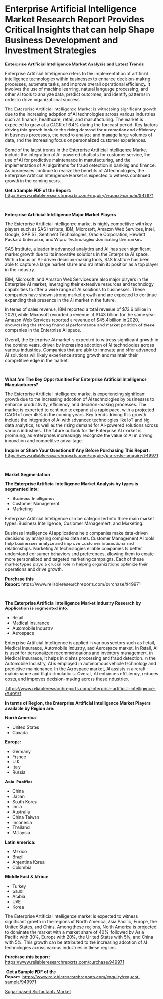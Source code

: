 <p><h1>Enterprise Artificial Intelligence Market Research Report Provides Critical Insights that can help Shape Business Development and Investment Strategies</h1></p><p><strong>Enterprise Artificial Intelligence Market Analysis and Latest Trends</strong></p>
<p><p>Enterprise Artificial Intelligence refers to the implementation of artificial intelligence technologies within businesses to enhance decision-making processes, automate tasks, and improve overall operational efficiency. It involves the use of machine learning, natural language processing, and other AI tools to analyze data, predict outcomes, and identify patterns in order to drive organizational success.</p><p>The Enterprise Artificial Intelligence Market is witnessing significant growth due to the increasing adoption of AI technologies across various industries such as finance, healthcare, retail, and manufacturing. The market is expected to grow at a CAGR of 6.4% during the forecast period. Key factors driving this growth include the rising demand for automation and efficiency in business processes, the need to analyze and manage large volumes of data, and the increasing focus on personalized customer experiences.</p><p>Some of the latest trends in the Enterprise Artificial Intelligence Market include the integration of AI-powered chatbots for customer service, the use of AI for predictive maintenance in manufacturing, and the implementation of AI algorithms for fraud detection in banking and finance. As businesses continue to realize the benefits of AI technologies, the Enterprise Artificial Intelligence Market is expected to witness continued growth in the coming years.</p></p>
<p><strong>Get a Sample PDF of the Report:&nbsp;</strong> <a href="https://www.reliableresearchreports.com/enquiry/request-sample/949971">https://www.reliableresearchreports.com/enquiry/request-sample/949971</a></p>
<p>&nbsp;</p>
<p><strong>Enterprise Artificial Intelligence Major Market Players</strong></p>
<p><p>The Enterprise Artificial Intelligence market is highly competitive with key players such as SAS Institute, IBM, Microsoft, Amazon Web Services, Intel, Google, SAP SE, Sentinent Technologies, Oracle Corporation, Hewlett Packard Enterprise, and Wipro Technologies dominating the market.</p><p>SAS Institute, a leader in advanced analytics and AI, has seen significant market growth due to its innovative solutions in the Enterprise AI space. With a focus on AI-driven decision-making tools, SAS Institute has been able to capture a large market share and maintain its position as a top player in the industry.</p><p>IBM, Microsoft, and Amazon Web Services are also major players in the Enterprise AI market, leveraging their extensive resources and technology capabilities to offer a wide range of AI solutions to businesses. These companies have shown strong market growth and are expected to continue expanding their presence in the AI market in the future.</p><p>In terms of sales revenue, IBM reported a total revenue of $73.6 billion in 2020, while Microsoft recorded a revenue of $143 billion for the same year. Amazon Web Services reported a revenue of $45.4 billion in 2020, showcasing the strong financial performance and market position of these companies in the Enterprise AI space.</p><p>Overall, the Enterprise AI market is expected to witness significant growth in the coming years, driven by increasing adoption of AI technologies across various industries. Companies that are able to innovate and offer advanced AI solutions will likely experience strong growth and maintain their competitive edge in the market.</p></p>
<p>&nbsp;</p>
<p><strong>What Are The Key Opportunities For Enterprise Artificial Intelligence Manufacturers?</strong></p>
<p><p>The Enterprise Artificial Intelligence market is experiencing significant growth due to the increasing adoption of AI technologies by businesses to enhance productivity, efficiency, and decision-making processes. The market is expected to continue to expand at a rapid pace, with a projected CAGR of over 45% in the coming years. Key trends driving this growth include the integration of AI with advanced technologies like IoT and big data analytics, as well as the rising demand for AI-powered solutions across various industries. The future outlook for the Enterprise AI market is promising, as enterprises increasingly recognize the value of AI in driving innovation and competitive advantage.</p></p>
<p><strong>Inquire or Share Your Questions If Any Before Purchasing This Report:</strong> <a href="https://www.reliableresearchreports.com/enquiry/pre-order-enquiry/949971">https://www.reliableresearchreports.com/enquiry/pre-order-enquiry/949971</a></p>
<p>&nbsp;</p>
<p><strong>Market Segmentation</strong></p>
<p><strong>The Enterprise Artificial Intelligence Market Analysis by types is segmented into:</strong></p>
<p><ul><li>Business Intelligence</li><li>Customer Management</li><li>Marketing</li></ul></p>
<p><p>Enterprise Artificial Intelligence can be categorized into three main market types: Business Intelligence, Customer Management, and Marketing. </p><p>Business Intelligence AI applications help companies make data-driven decisions by analyzing complex data sets. Customer Management AI tools help businesses analyze and improve customer interactions and relationships. Marketing AI technologies enable companies to better understand consumer behaviors and preferences, allowing them to create more personalized and targeted marketing campaigns. Each of these market types plays a crucial role in helping organizations optimize their operations and drive growth.</p></p>
<p><strong>Purchase this Report:&nbsp;</strong><a href="https://www.reliableresearchreports.com/purchase/949971">https://www.reliableresearchreports.com/purchase/949971</a></p>
<p>&nbsp;</p>
<p><strong>The Enterprise Artificial Intelligence Market Industry Research by Application is segmented into:</strong></p>
<p><ul><li>Retail</li><li>Medical Insurance</li><li>Automobile Industry</li><li>Aerospace</li></ul></p>
<p><p>Enterprise Artificial Intelligence is applied in various sectors such as Retail, Medical Insurance, Automobile Industry, and Aerospace market. In Retail, AI is used for personalized recommendations and inventory management. In Medical Insurance, it helps in claims processing and fraud detection. In the Automobile Industry, AI is employed in autonomous vehicle technology and predictive maintenance. In the Aerospace market, AI assists in aircraft maintenance and flight simulations. Overall, AI enhances efficiency, reduces costs, and improves decision-making across these industries.</p></p>
<p><a href="https://www.reliableresearchreports.com/enterprise-artificial-intelligence-r949971">&nbsp;https://www.reliableresearchreports.com/enterprise-artificial-intelligence-r949971</a></p>
<p><strong>In terms of Region, the Enterprise Artificial Intelligence Market Players available by Region are:</strong></p>
<p>
    <p> <strong> North America: </strong>
        <ul>
            <li>United States</li>
            <li>Canada</li>
        </ul>
        </p> 
    <p> <strong> Europe: </strong>
        <ul>
            <li>Germany</li>
            <li>France</li>
            <li>U.K.</li>
            <li>Italy</li>
            <li>Russia</li>
        </ul>
        </p> 
    <p> <strong> Asia-Pacific: </strong>
        <ul>
            <li>China</li>
            <li>Japan</li>
            <li>South Korea</li>
            <li>India</li>
            <li>Australia</li>
            <li>China Taiwan</li>
            <li>Indonesia</li>
            <li>Thailand</li>
            <li>Malaysia</li>
        </ul>
        </p> 
    <p> <strong> Latin America: </strong>
        <ul>
            <li>Mexico</li>
            <li>Brazil</li>
            <li>Argentina Korea</li>
            <li>Colombia</li>
        </ul>
        </p> 
    <p> <strong> Middle East & Africa: </strong>
        <ul>
            <li>Turkey</li>
            <li>Saudi</li>
            <li>Arabia</li>
            <li>UAE</li>
            <li>Korea</li>
        </ul>
    </p>
    </p>
<p><p>The Enterprise Artificial Intelligence market is expected to witness significant growth in the regions of North America, Asia Pacific, Europe, the United States, and China. Among these regions, North America is projected to dominate the market with a market share of 40%, followed by Asia Pacific with 30%, Europe with 20%, the United States with 5%, and China with 5%. This growth can be attributed to the increasing adoption of AI technologies across various industries in these regions.</p></p>
<p><strong>Purchase this Report: </strong><a href="https://www.reliableresearchreports.com/purchase/949971">https://www.reliableresearchreports.com/purchase/949971</a></p>
<p>&nbsp;<strong>Get a Sample PDF of the Report:&nbsp;&nbsp;</strong><a href="https://www.reliableresearchreports.com/enquiry/request-sample/949971">https://www.reliableresearchreports.com/enquiry/request-sample/949971</a></p>
<p><strong></strong></p>
<p><p><a href="https://cautious-neon-760.notion.site/Sugar-based-Surfactants-Market-Report-Reveals-the-Latest-Trends-And-Growth-Opportunities-of-this-Mar-31be4989f50c47c486fff195fc2d460f">Sugar-based Surfactants Market</a></p></p>